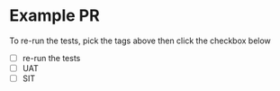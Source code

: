 # Example PR

To re-run the tests, pick the tags above then click the checkbox below

- [ ] re-run the tests
- [ ] UAT
- [ ] SIT
